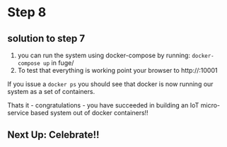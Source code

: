 # Step 8

## solution to step 7

1. you can run the system using docker-compose by running: `docker-compose up` in fuge/
2. To test that everything is working point your browser to http://<docker-machine-ip>:10001

If you issue a `docker ps` you should see that docker is now running our system
as a set of containers.

Thats it - congratulations - you have succeeded in building an IoT micro-service
based system out of docker containers!!

## Next Up: Celebrate!!
